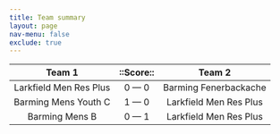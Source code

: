 ```yaml
---
title: Team summary
layout: page
nav-menu: false
exclude: true
---
```




|         Team 1         |  ::Score::  |         Team 2         |
|:----------------------:|:-----------:|:----------------------:|
| Larkfield Men Res Plus | 0 &mdash; 0 | Barming Fenerbackache  |
|  Barming Mens Youth C  | 1 &mdash; 0 | Larkfield Men Res Plus |
|     Barming Mens B     | 0 &mdash; 1 | Larkfield Men Res Plus |

 <br /><br /><br />